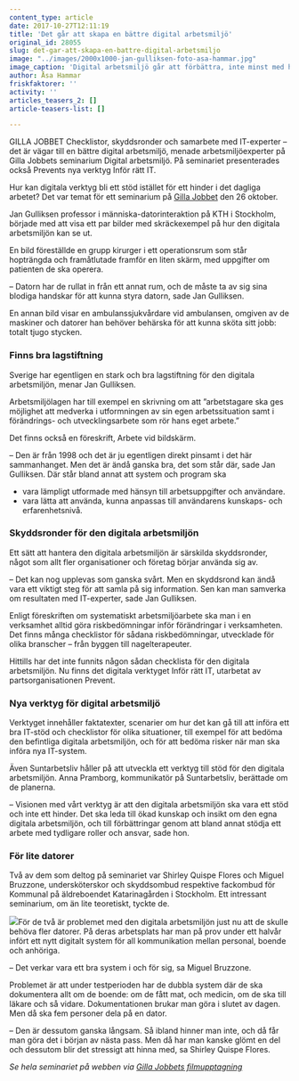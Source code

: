 ```yaml
---
content_type: article
date: 2017-10-27T12:11:19
title: 'Det går att skapa en bättre digital arbetsmiljö'
original_id: 28055
slug: det-gar-att-skapa-en-battre-digital-arbetsmiljo
image: "../images/2000x1000-jan-gulliksen-foto-asa-hammar.jpg"
image_caption: 'Digital arbetsmiljö går att förbättra, inte minst med hjälp av lagar och föreskrifter som redan finns, sade Jan Gulliksen, professor på Kungliga Tekniska Högskolan i Stockholm, på Gilla Jobbets seminarium om digital arbetsmiljö. '
author: Åsa Hammar
friskfaktorer: ''
activity: ''
articles_teasers_2: []
article-teasers-list: []

---
```


GILLA JOBBET Checklistor, skyddsronder och samarbete med IT-experter – det är vägar till en bättre digital arbetsmiljö, menade arbetsmiljöexperter på Gilla Jobbets seminarium Digital arbetsmiljö. På seminariet presenterades också Prevents nya verktyg Inför rätt IT.

Hur kan digitala verktyg bli ett stöd istället för ett hinder i det dagliga arbetet? Det var temat för ett seminarium på [Gilla Jobbet](http://gillajobbet.se/) den 26 oktober.

Jan Gulliksen professor i människa-datorinteraktion på KTH i Stockholm, började med att visa ett par bilder med skräckexempel på hur den digitala arbetsmiljön kan se ut.

En bild föreställde en grupp kirurger i ett operationsrum som står hopträngda och framåtlutade framför en liten skärm, med uppgifter om patienten de ska operera.

– Datorn har de rullat in från ett annat rum, och de måste ta av sig sina blodiga handskar för att kunna styra datorn, sade Jan Gulliksen.

En annan bild visar en ambulanssjukvårdare vid ambulansen, omgiven av de maskiner och datorer han behöver behärska för att kunna sköta sitt jobb: totalt tjugo stycken.

### Finns bra lagstiftning

Sverige har egentligen en stark och bra lagstiftning för den digitala arbetsmiljön, menar Jan Gulliksen.

Arbetsmiljölagen har till exempel en skrivning om att ”arbetstagare ska ges möjlighet att medverka i utformningen av sin egen arbetssituation samt i förändrings- och utvecklingsarbete som rör hans eget arbete.”

Det finns också en föreskrift, Arbete vid bildskärm.

– Den är från 1998 och det är ju egentligen direkt pinsamt i det här sammanhanget. Men det är ändå ganska bra, det som står där, sade Jan Gulliksen. Där står bland annat att system och program ska

*   vara lämpligt utformade med hänsyn till arbetsuppgifter och användare.
*   vara lätta att använda, kunna anpassas till användarens kunskaps- och erfarenhetsnivå.

### Skyddsronder för den digitala arbetsmiljön

Ett sätt att hantera den digitala arbetsmiljön är särskilda skyddsronder, något som allt fler organisationer och företag börjar använda sig av.

– Det kan nog upplevas som ganska svårt. Men en skyddsrond kan ändå vara ett viktigt steg för att samla på sig information. Sen kan man samverka om resultaten med IT-experter, sade Jan Gulliksen.

Enligt föreskriften om systematiskt arbetsmiljöarbete ska man i en verksamhet alltid göra riskbedömningar inför förändringar i verksamheten. Det finns många checklistor för sådana riskbedömningar, utvecklade för olika branscher – från byggen till nagelterapeuter.

Hittills har det inte funnits någon sådan checklista för den digitala arbetsmiljön. Nu finns det digitala verktyget Inför rätt IT, utarbetat av partsorganisationen Prevent.

### Nya verktyg för digital arbetsmiljö

Verktyget innehåller faktatexter, scenarier om hur det kan gå till att införa ett bra IT-stöd och checklistor för olika situationer, till exempel för att bedöma den befintliga digitala arbetsmiljön, och för att bedöma risker när man ska införa nya IT-system.

Även Suntarbetsliv håller på att utveckla ett verktyg till stöd för den digitala arbetsmiljön. Anna Pramborg, kommunikatör på Suntarbetsliv, berättade om de planerna.

– Visionen med vårt verktyg är att den digitala arbetsmiljön ska vara ett stöd och inte ett hinder. Det ska leda till ökad kunskap och insikt om den egna digitala arbetsmiljön, och till förbättringar genom att bland annat stödja ett arbete med tydligare roller och ansvar, sade hon.

### För lite datorer

Två av dem som deltog på seminariet var Shirley Quispe Flores och Miguel Bruzzone, undersköterskor och skyddsombud respektive fackombud för Kommunal på äldreboendet Katarinagården i Stockholm. Ett intressant seminarium, om än lite teoretiskt, tyckte de.

[![](https://www.suntarbetsliv.se/wp-content/uploads/2017/10/250x200-shirely-qusipe-flores-miguel-bruzzone-foto-asa-hammar.jpg)](https://www.suntarbetsliv.se/wp-content/uploads/2017/10/250x200-shirely-qusipe-flores-miguel-bruzzone-foto-asa-hammar.jpg)För de två är problemet med den digitala arbetsmiljön just nu att de skulle behöva fler datorer. På deras arbetsplats har man på prov under ett halvår infört ett nytt digitalt system för all kommunikation mellan personal, boende och anhöriga.

– Det verkar vara ett bra system i och för sig, sa Miguel Bruzzone.

Problemet är att under testperioden har de dubbla system där de ska dokumentera allt om de boende: om de fått mat, och medicin, om de ska till läkare och så vidare. Dokumentationen brukar man göra i slutet av dagen. Men då ska fem personer dela på en dator.

– Den är dessutom ganska långsam. Så ibland hinner man inte, och då får man göra det i början av nästa pass. Men då har man kanske glömt en del och dessutom blir det stressigt att hinna med, sa Shirley Quispe Flores.

_Se hela seminariet på webben via [Gilla Jobbets filmupptagning](http://gillajobbet.se/filmer/)_

